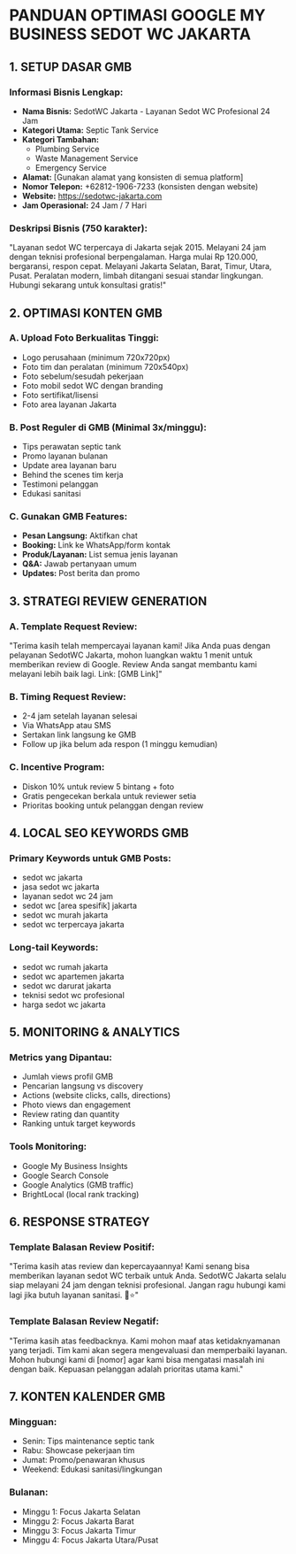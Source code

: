 # PANDUAN OPTIMASI GOOGLE MY BUSINESS SEDOT WC JAKARTA

## 1. SETUP DASAR GMB

### Informasi Bisnis Lengkap:

- **Nama Bisnis:** SedotWC Jakarta - Layanan Sedot WC Profesional 24 Jam
- **Kategori Utama:** Septic Tank Service
- **Kategori Tambahan:**
  - Plumbing Service
  - Waste Management Service
  - Emergency Service
- **Alamat:** [Gunakan alamat yang konsisten di semua platform]
- **Nomor Telepon:** +62812-1906-7233 (konsisten dengan website)
- **Website:** https://sedotwc-jakarta.com
- **Jam Operasional:** 24 Jam / 7 Hari

### Deskripsi Bisnis (750 karakter):

"Layanan sedot WC terpercaya di Jakarta sejak 2015. Melayani 24 jam dengan teknisi profesional berpengalaman. Harga mulai Rp 120.000, bergaransi, respon cepat. Melayani Jakarta Selatan, Barat, Timur, Utara, Pusat. Peralatan modern, limbah ditangani sesuai standar lingkungan. Hubungi sekarang untuk konsultasi gratis!"

## 2. OPTIMASI KONTEN GMB

### A. Upload Foto Berkualitas Tinggi:

- Logo perusahaan (minimum 720x720px)
- Foto tim dan peralatan (minimum 720x540px)
- Foto sebelum/sesudah pekerjaan
- Foto mobil sedot WC dengan branding
- Foto sertifikat/lisensi
- Foto area layanan Jakarta

### B. Post Reguler di GMB (Minimal 3x/minggu):

- Tips perawatan septic tank
- Promo layanan bulanan
- Update area layanan baru
- Behind the scenes tim kerja
- Testimoni pelanggan
- Edukasi sanitasi

### C. Gunakan GMB Features:

- **Pesan Langsung:** Aktifkan chat
- **Booking:** Link ke WhatsApp/form kontak
- **Produk/Layanan:** List semua jenis layanan
- **Q&A:** Jawab pertanyaan umum
- **Updates:** Post berita dan promo

## 3. STRATEGI REVIEW GENERATION

### A. Template Request Review:

"Terima kasih telah mempercayai layanan kami! Jika Anda puas dengan pelayanan SedotWC Jakarta, mohon luangkan waktu 1 menit untuk memberikan review di Google. Review Anda sangat membantu kami melayani lebih baik lagi. Link: [GMB Link]"

### B. Timing Request Review:

- 2-4 jam setelah layanan selesai
- Via WhatsApp atau SMS
- Sertakan link langsung ke GMB
- Follow up jika belum ada respon (1 minggu kemudian)

### C. Incentive Program:

- Diskon 10% untuk review 5 bintang + foto
- Gratis pengecekan berkala untuk reviewer setia
- Prioritas booking untuk pelanggan dengan review

## 4. LOCAL SEO KEYWORDS GMB

### Primary Keywords untuk GMB Posts:

- sedot wc jakarta
- jasa sedot wc jakarta
- layanan sedot wc 24 jam
- sedot wc [area spesifik] jakarta
- sedot wc murah jakarta
- sedot wc terpercaya jakarta

### Long-tail Keywords:

- sedot wc rumah jakarta
- sedot wc apartemen jakarta
- sedot wc darurat jakarta
- teknisi sedot wc profesional
- harga sedot wc jakarta

## 5. MONITORING & ANALYTICS

### Metrics yang Dipantau:

- Jumlah views profil GMB
- Pencarian langsung vs discovery
- Actions (website clicks, calls, directions)
- Photo views dan engagement
- Review rating dan quantity
- Ranking untuk target keywords

### Tools Monitoring:

- Google My Business Insights
- Google Search Console
- Google Analytics (GMB traffic)
- BrightLocal (local rank tracking)

## 6. RESPONSE STRATEGY

### Template Balasan Review Positif:

"Terima kasih atas review dan kepercayaannya! Kami senang bisa memberikan layanan sedot WC terbaik untuk Anda. SedotWC Jakarta selalu siap melayani 24 jam dengan teknisi profesional. Jangan ragu hubungi kami lagi jika butuh layanan sanitasi. 🚛⭐"

### Template Balasan Review Negatif:

"Terima kasih atas feedbacknya. Kami mohon maaf atas ketidaknyamanan yang terjadi. Tim kami akan segera mengevaluasi dan memperbaiki layanan. Mohon hubungi kami di [nomor] agar kami bisa mengatasi masalah ini dengan baik. Kepuasan pelanggan adalah prioritas utama kami."

## 7. KONTEN KALENDER GMB

### Mingguan:

- Senin: Tips maintenance septic tank
- Rabu: Showcase pekerjaan tim
- Jumat: Promo/penawaran khusus
- Weekend: Edukasi sanitasi/lingkungan

### Bulanan:

- Minggu 1: Focus Jakarta Selatan
- Minggu 2: Focus Jakarta Barat
- Minggu 3: Focus Jakarta Timur
- Minggu 4: Focus Jakarta Utara/Pusat
